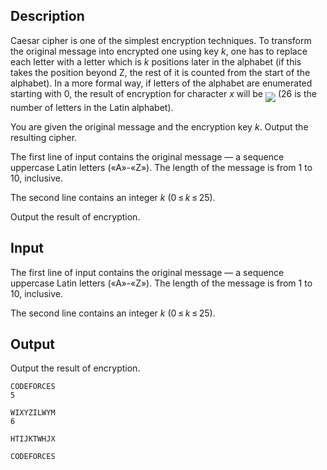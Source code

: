 ## Description

<div><p>Caesar cipher is one of the simplest encryption techniques. To transform the original message into encrypted one using key <span class="tex-span"><i>k</i></span>, one has to replace each letter with a letter which is <span class="tex-span"><i>k</i></span> positions later in the alphabet (if this takes the position beyond Z, the rest of it is counted from the start of the alphabet). In a more formal way, if letters of the alphabet are enumerated starting with <span class="tex-span">0</span>, the result of encryption for character <span class="tex-span"><i>x</i></span> will be <img align="middle" class="tex-formula" src="file://QNgEccV4.png" style="max-width: 100.0%;max-height: 100.0%;"> (<span class="tex-span">26</span> is the number of letters in the Latin alphabet).</p><p>You are given the original message and the encryption key <span class="tex-span"><i>k</i></span>. Output the resulting cipher.</p></div><div class="input-specification"><p>The first line of input contains the original message — a sequence uppercase Latin letters («<span class="tex-font-style-tt">A</span>»-«<span class="tex-font-style-tt">Z</span>»). The length of the message is from <span class="tex-span">1</span> to <span class="tex-span">10</span>, inclusive.</p><p>The second line contains an integer <span class="tex-span"><i>k</i></span> (<span class="tex-span">0 ≤ <i>k</i> ≤ 25</span>).</p></div><div class="output-specification"><p>Output the result of encryption.</p></div>

## Input

<p>The first line of input contains the original message — a sequence uppercase Latin letters («<span class="tex-font-style-tt">A</span>»-«<span class="tex-font-style-tt">Z</span>»). The length of the message is from <span class="tex-span">1</span> to <span class="tex-span">10</span>, inclusive.</p><p>The second line contains an integer <span class="tex-span"><i>k</i></span> (<span class="tex-span">0 ≤ <i>k</i> ≤ 25</span>).</p>

## Output

<p>Output the result of encryption.</p>





```input1
CODEFORCES
5

```




```input2
WIXYZILWYM
6

```




```output1
HTIJKTWHJX

```




```output2
CODEFORCES

```


